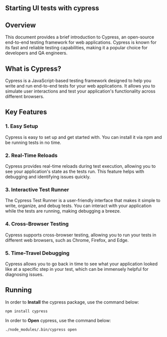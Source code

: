## **Starting UI tests with cypress**

## Overview

This document provides a brief introduction to Cypress, an open-source end-to-end testing framework for web applications. Cypress is known for its fast and reliable testing capabilities, making it a popular choice for developers and QA engineers.

## What is Cypress?

Cypress is a JavaScript-based testing framework designed to help you write and run end-to-end tests for your web applications. It allows you to simulate user interactions and test your application's functionality across different browsers.

## Key Features

### 1. Easy Setup

Cypress is easy to set up and get started with. You can install it via npm and be running tests in no time.

### 2. Real-Time Reloads

Cypress provides real-time reloads during test execution, allowing you to see your application's state as the tests run. This feature helps with debugging and identifying issues quickly.

### 3. Interactive Test Runner

The Cypress Test Runner is a user-friendly interface that makes it simple to write, organize, and debug tests. You can interact with your application while the tests are running, making debugging a breeze.

### 4. Cross-Browser Testing

Cypress supports cross-browser testing, allowing you to run your tests in different web browsers, such as Chrome, Firefox, and Edge.

### 5. Time-Travel Debugging

Cypress allows you to go back in time to see what your application looked like at a specific step in your test, which can be immensely helpful for diagnosing issues.

## Running

In order to **Install** the cypress package, use the command below:

```shell
npm install cypress
```

In order to **Open** cypress, use the command below:

```shell
./node_modules/.bin/cypress open
```
